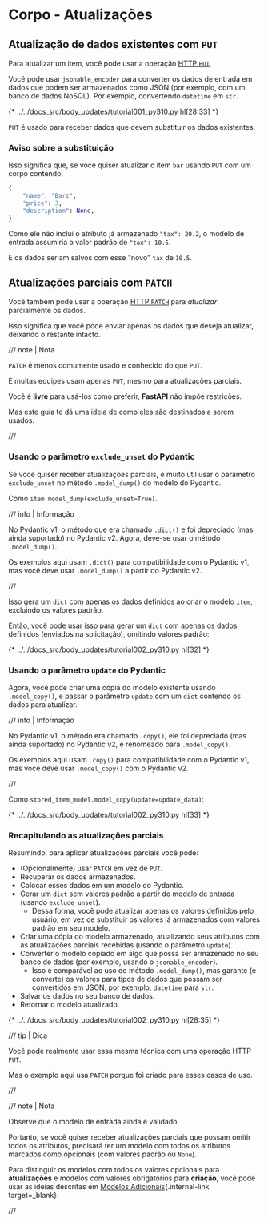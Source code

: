 # Corpo - Atualizações

## Atualização de dados existentes com `PUT`

Para atualizar um item, você pode usar a operação <a href="https://developer.mozilla.org/en-US/docs/Web/HTTP/Methods/PUT" class="external-link" target="_blank">HTTP `PUT`</a>.

Você pode usar `jsonable_encoder` para converter os dados de entrada em dados que podem ser armazenados como JSON (por exemplo, com um banco de dados NoSQL). Por exemplo, convertendo `datetime` em `str`.

{* ../../docs_src/body_updates/tutorial001_py310.py hl[28:33] *}

`PUT` é usado para receber dados que devem substituir os dados existentes.

### Aviso sobre a substituição

Isso significa que, se você quiser atualizar o item `bar` usando `PUT` com um corpo contendo:

```Python
{
    "name": "Barz",
    "price": 3,
    "description": None,
}
```

Como ele não inclui o atributo já armazenado `"tax": 20.2`, o modelo de entrada assumiria o valor padrão de `"tax": 10.5`.

E os dados seriam salvos com esse "novo" `tax` de `10.5`.

## Atualizações parciais com `PATCH`

Você também pode usar a operação <a href="https://developer.mozilla.org/en-US/docs/Web/HTTP/Methods/PATCH" class="external-link" target="_blank">HTTP `PATCH`</a> para *atualizar* parcialmente os dados.

Isso significa que você pode enviar apenas os dados que deseja atualizar, deixando o restante intacto.

/// note | Nota

`PATCH` é menos comumente usado e conhecido do que `PUT`.

E muitas equipes usam apenas `PUT`, mesmo para atualizações parciais.

Você é **livre** para usá-los como preferir, **FastAPI** não impõe restrições.

Mas este guia te dá uma ideia de como eles são destinados a serem usados.

///

### Usando o parâmetro `exclude_unset` do Pydantic

Se você quiser receber atualizações parciais, é muito útil usar o parâmetro `exclude_unset` no método `.model_dump()` do modelo do Pydantic.

Como `item.model_dump(exclude_unset=True)`.

/// info | Informação

No Pydantic v1, o método que era chamado `.dict()` e foi depreciado (mas ainda suportado) no Pydantic v2. Agora, deve-se usar o método `.model_dump()`.

Os exemplos aqui usam `.dict()` para compatibilidade com o Pydantic v1, mas você deve usar `.model_dump()` a partir do Pydantic v2.

///

Isso gera um `dict` com apenas os dados definidos ao criar o modelo `item`, excluindo os valores padrão.

Então, você pode usar isso para gerar um `dict` com apenas os dados definidos (enviados na solicitação), omitindo valores padrão:

{* ../../docs_src/body_updates/tutorial002_py310.py hl[32] *}

### Usando o parâmetro `update` do Pydantic

Agora, você pode criar uma cópia do modelo existente usando `.model_copy()`, e passar o parâmetro `update` com um `dict` contendo os dados para atualizar.

/// info | Informação

No Pydantic v1, o método era chamado `.copy()`, ele foi depreciado (mas ainda suportado) no Pydantic v2, e renomeado para `.model_copy()`.

Os exemplos aqui usam `.copy()` para compatibilidade com o Pydantic v1, mas você deve usar `.model_copy()` com o Pydantic v2.

///

Como `stored_item_model.model_copy(update=update_data)`:

{* ../../docs_src/body_updates/tutorial002_py310.py hl[33] *}

### Recapitulando as atualizações parciais

Resumindo, para aplicar atualizações parciais você pode:

* (Opcionalmente) usar `PATCH` em vez de `PUT`.
* Recuperar os dados armazenados.
* Colocar esses dados em um modelo do Pydantic.
* Gerar um `dict` sem valores padrão a partir do modelo de entrada (usando `exclude_unset`).
    * Dessa forma, você pode atualizar apenas os valores definidos pelo usuário, em vez de substituir os valores já armazenados com valores padrão em seu modelo.
* Criar uma cópia do modelo armazenado, atualizando seus atributos com as atualizações parciais recebidas (usando o parâmetro `update`).
* Converter o modelo copiado em algo que possa ser armazenado no seu banco de dados (por exemplo, usando o `jsonable_encoder`).
    * Isso é comparável ao uso do método `.model_dump()`, mas garante (e converte) os valores para tipos de dados que possam ser convertidos em JSON, por exemplo, `datetime` para `str`.
* Salvar os dados no seu banco de dados.
* Retornar o modelo atualizado.

{* ../../docs_src/body_updates/tutorial002_py310.py hl[28:35] *}

/// tip | Dica

Você pode realmente usar essa mesma técnica com uma operação HTTP `PUT`.

Mas o exemplo aqui usa `PATCH` porque foi criado para esses casos de uso.

///

/// note | Nota

Observe que o modelo de entrada ainda é validado.

Portanto, se você quiser receber atualizações parciais que possam omitir todos os atributos, precisará ter um modelo com todos os atributos marcados como opcionais (com valores padrão ou `None`).

Para distinguir os modelos com todos os valores opcionais para **atualizações** e modelos com valores obrigatórios para **criação**, você pode usar as ideias descritas em [Modelos Adicionais](extra-models.md){.internal-link target=_blank}.

///
